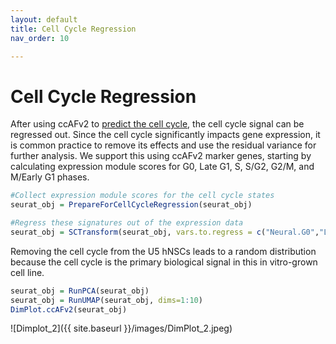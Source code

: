 ```yaml
---
layout: default
title: Cell Cycle Regression 
nav_order: 10

---
```

# Cell Cycle Regression
After using ccAFv2 to [predict the cell cycle]([https://github.com/plaisier-lab/FIXLINK](https://plaisier-lab.github.io/ccafv2_R/src/single.html)), 
the cell cycle signal can be regressed out. Since the cell cycle significantly impacts gene expression, it is common practice to remove its effects and
use the residual variance for further analysis. We support this using ccAFv2 marker genes, starting by
calculating expression module scores for G0, Late G1, S, S/G2, G2/M, and
M/Early G1 phases.

```r
#Collect expression module scores for the cell cycle states 
seurat_obj = PrepareForCellCycleRegression(seurat_obj)

#Regress these signatures out of the expression data
seurat_obj = SCTransform(seurat_obj, vars.to.regress = c("Neural.G0","Late.G1_exprs1", "S_exprs2", "S.G2_exprs3", "G2.M_exprs4", "M.Early.G1_exprs5"))
```
Removing the cell cycle from the U5 hNSCs leads to a random distribution
because the cell cycle is the primary biological signal in this in
vitro-grown cell line.
```r
seurat_obj = RunPCA(seurat_obj)
seurat_obj = RunUMAP(seurat_obj, dims=1:10)
DimPlot.ccAFv2(seurat_obj)
```
![Dimplot_2]({{ site.baseurl }}/images/DimPlot_2.jpeg)
